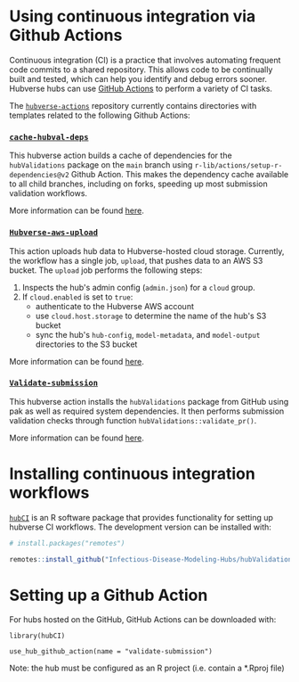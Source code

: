 # Using continuous integration via Github Actions

Continuous integration (CI) is a practice that involves automating frequent code commits to a shared repository. This allows code to be continually built and tested, which can help you identify and debug errors sooner. Hubverse hubs can use [GitHub Actions](https://github.com/features/actions) to perform a variety of CI tasks. 

The [`hubverse-actions`](https://github.com/Infectious-Disease-Modeling-Hubs/hubverse-actions) repository currently contains directories with templates related to the following Github Actions:

### [`cache-hubval-deps`](https://github.com/Infectious-Disease-Modeling-Hubs/hubverse-actions/tree/main/cache-hubval-deps)
This hubverse action builds a cache of dependencies for the `hubValidations` package on the `main` branch using `r-lib/actions/setup-r-dependencies@v2` Github Action. This makes the dependency cache available to all child branches, including on forks, speeding up most submission validation workflows.

More information can be found [here](https://github.com/Infectious-Disease-Modeling-Hubs/hubverse-actions/tree/main/cache-hubval-deps).

### [`Hubverse-aws-upload`](https://github.com/Infectious-Disease-Modeling-Hubs/hubverse-actions/tree/main/hubverse-aws-upload)
This action uploads hub data to Hubverse-hosted cloud storage. Currently, the workflow has a single job, `upload`, that pushes data to an AWS S3 bucket.
The `upload` job performs the following steps:
1.	Inspects the hub's admin config (`admin.json`) for a `cloud` group.
2.	If `cloud.enabled` is set to `true`:
    -	authenticate to the Hubverse AWS account
    -	use `cloud.host.storage` to determine the name of the hub's S3 bucket
    -	sync the hub's `hub-config`, `model-metadata`, and `model-output` directories to the S3 bucket

More information can be found [here](https://github.com/Infectious-Disease-Modeling-Hubs/hubverse-actions/tree/main/hubverse-aws-upload).

### [`Validate-submission`](https://github.com/Infectious-Disease-Modeling-Hubs/hubverse-actions/tree/main/validate-submission)
This hubverse action installs the `hubValidations` package from GitHub using pak as well as required system dependencies.
It then performs submission validation checks through function `hubValidations::validate_pr()`.

More information can be found [here](https://github.com/Infectious-Disease-Modeling-Hubs/hubverse-actions/tree/main/validate-submission).



# Installing continuous integration workflows
[`hubCI`](https://github.com/Infectious-Disease-Modeling-Hubs/hubCI) is an R software package that provides functionality for setting up hubverse CI workflows. The development version can be installed with:

``` r
# install.packages("remotes")

remotes::install_github("Infectious-Disease-Modeling-Hubs/hubValidations")
```



# Setting up a Github Action

For hubs hosted on the GitHub, GitHub Actions can be downloaded with:

```{r example, eval = FALSE}
library(hubCI)

use_hub_github_action(name = "validate-submission")
```

Note: the hub must be configured as an R project (i.e. contain a *.Rproj file)
